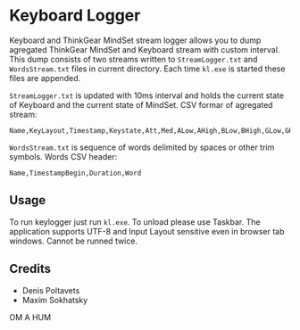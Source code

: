 
Keyboard Logger
===============

Keyboard and ThinkGear MindSet stream logger allows you to dump
agregated ThinkGear MindSet and Keyboard stream with custom interval.
This dump consists of two streams written to `StreamLogger.txt`
and `WordsStream.txt` files in current directory. Each time `kl.exe`
is started these files are appended.

`StreamLogger.txt` is updated with 10ms interval and holds
the current state of Keyboard and the current state of MindSet.
CSV formar of agregated stream:

	Name,KeyLayout,Timestamp,Keystate,Att,Med,ALow,AHigh,BLow,BHigh,GLow,GHigh,D,T

`WordsStream.txt` is sequence of words delimited by spaces or other trim symbols.
Words CSV header:

	Name,TimestampBegin,Duration,Word

Usage
-----

To run keylogger just run `kl.exe`.
To unload please use Taskbar.
The application supports UTF-8 and Input Layout sensitive even in browser tab windows.
Cannot be runned twice.

Credits
-------

* Denis Poltavets
* Maxim Sokhatsky

OM A HUM

